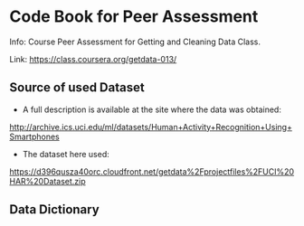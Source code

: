 Code Book for Peer Assessment
=============================

Info: Course Peer Assessment for Getting and Cleaning Data Class.

Link: https://class.coursera.org/getdata-013/

## Source of used Dataset

- A full description is available at the site where the data was obtained:

http://archive.ics.uci.edu/ml/datasets/Human+Activity+Recognition+Using+Smartphones 

- The dataset here used:

https://d396qusza40orc.cloudfront.net/getdata%2Fprojectfiles%2FUCI%20HAR%20Dataset.zip

## Data Dictionary




